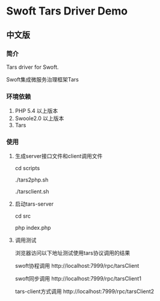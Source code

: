 # Swoft Tars Driver Demo

## 中文版

### 简介

Tars driver for Swoft.

Swoft集成微服务治理框架Tars

### 环境依赖

1. PHP 5.4 以上版本
2. Swoole2.0 以上版本
3. Tars

### 使用

1. 生成server接口文件和client调用文件

    cd scripts

    ./tars2php.sh

    ./tarsclient.sh

2. 启动tars-server

    cd src

    php index.php

3. 调用测试

    浏览器访问以下地址测试使用tars协议调用的结果

    swoft协程调用
    http://localhost:7999/rpc/tarsClient

    swoft同步调用
    http://localhost:7999/rpc/tarsClient1

    tars-client方式调用
    http://localhost:7999/rpc/tarsClient2
